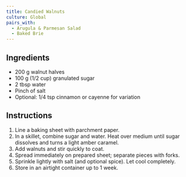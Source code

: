 ```yaml
---
title: Candied Walnuts
culture: Global
pairs_with:
  - Arugula & Parmesan Salad
  - Baked Brie
---
```


## Ingredients
- 200 g walnut halves
- 100 g (1/2 cup) granulated sugar
- 2 tbsp water
- Pinch of salt
- Optional: 1/4 tsp cinnamon or cayenne for variation

## Instructions
1. Line a baking sheet with parchment paper.
2. In a skillet, combine sugar and water. Heat over medium until sugar dissolves and turns a light amber caramel.
3. Add walnuts and stir quickly to coat.
4. Spread immediately on prepared sheet; separate pieces with forks.
5. Sprinkle lightly with salt (and optional spice). Let cool completely.
6. Store in an airtight container up to 1 week.
